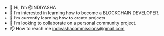 - 👋 Hi, I’m @INDIYASHA
- 👀 I’m interested in learning how to become a BLOCKCHAIN DEVELOPER.
- 🌱 I’m currently learning how to create projects
- 💞️ I’m looking to collaborate on a personal community project.
- 📫 How to reach me indiyashacommissions@gmail.com

<!---
INDIYASHA/INDIYASHA is a ✨ special ✨ repository because its `README.md` (this file) appears on your GitHub profile.
You can click the Preview link to take a look at your changes.
--->
